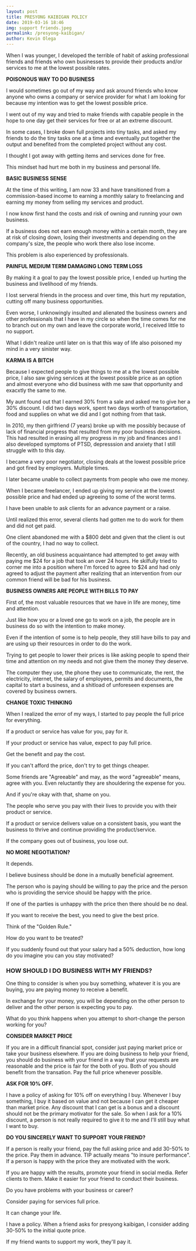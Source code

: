 ```yaml
--- 
layout: post 
title: PRESYONG KAIBIGAN POLICY
date: 2019-03-16 18:46
img: support friends.jpeg
permalink: /presyong-kaibigan/ 
author: Kevin Olega 
--- 
```

When I was younger, I developed the terrible of habit of asking professional friends and friends who own businesses to provide their products and/or services to me at the lowest possible rates.

**POISONOUS WAY TO DO BUSINESS**

I would sometimes go out of my way and ask around friends who know anyone who owns a company or service provider for what I am looking for because my intention was to get the lowest possible price.

I went out of my way and tried to make friends with capable people in the hope to one day get their services for free or at an extreme discount. 

In some cases, I broke down full projects into tiny tasks, and asked my friends to do the tiny tasks one at a time and eventually put together the output and benefited from the completed project without any cost.

I thought I got away with getting items and services done for free.

This mindset had hurt me both in my business and personal life. 

**BASIC BUSINESS SENSE**

At the time of this writing, I am now 33 and have transitioned from a commission-based income to earning a monthly salary to freelancing and earning my money from selling my services and product.

I now know first hand the costs and risk of owning and running your own business.

If a business does not earn enough money within a certain month, they are at risk of closing down, losing their investments and depending on the company's size, the people who work there also lose income. 

This problem is also experienced by professionals.

**PAINFUL MEDIUM TERM DAMAGING LONG TERM LOSS**

By making it a goal to pay the lowest possible price, I ended up hurting the business and livelihood of my friends.

I lost serveral friends in the process and over time, this hurt my reputation, cutting off many business opportunities.

Even worse, I unknowingly insulted and alienated the business owners and other professionals that I have in my circle so when the time comes for me to branch out on my own and leave the corporate world, I received little to no support.

What I didn't realize until later on is that this way of life also poisoned my mind in a very sinister way. 

**KARMA IS A BITCH**

Because I expected people to give things to me at a the lowest possible price, I also saw giving services at the lowest possible price as an option and almost everyone who did business with me saw that opportunity and exacxtly the same to me.

My aunt found out that I earned 30% from a sale and asked me to give her a 30% discount. I did two days work, spent two days worth of transportation, food and supplies on what we did and I got nothing from that task.

In 2010, my then girlfriend (7 years) broke up with me possibly because of lack of financial progress that resulted from my poor business decisions. This had resulted in erasing all my progress in my job and finances and I also developed symptoms of PTSD, depresssion and anxiety that I still struggle with to this day.

I became a very poor negotiator, closing deals at the lowest possible price and got fired by employers. Multiple times.

I later became unable to collect payments from people who owe me money.

When I became freelancer, I ended up giving my service at the lowest possible price and had ended up agreeing to some of the worst terms.

I have been unable to ask clients for an advance payment or a raise.

Until realized this error, several clients had gotten me to do work for them and did not get paid.

One client abandoned me with a $800 debt and given that the client is out of the country, I had no way to collect.

Recently, an old business acquaintance had attempted to get away with paying me $24 for a job that took an over 24 hours. He skilfully tried to corner me into a position where I'm forced to agree to $24 and had only agreed to adjust the payment after realizing that an intervention from our common friend will be bad for his business.

**BUSINESS OWNERS ARE PEOPLE WITH BILLS TO PAY**

First of, the most valuable resources that we have in life are money, time and attention. 

Just like how you or a loved one go to work on a job, the people are in business do so with the intention to make money. 

Even if the intention of some is to help people, they still have bills to pay and are using up their resources in order to do the work.

Trying to get people to lower their prices is like asking people to spend their time and attention on my needs and not give them the money they deserve. 

The computer they use, the phone they use to communicate, the rent, the electricity, internet, the salary of employees, permits and documents, the capital to start a business, and a shitload of unforeseen expenses are covered by business owners.

**CHANGE TOXIC THINKING**

When I realized the error of my ways, I started to pay people the full price for everything.

If a product or service has value for you, pay for it.

If your product or service has value, expect to pay full price.

Get the benefit and pay the cost.

If you can't afford the price, don't try to get things cheaper.

Some friends are "Agreeable" and may, as the word "agreeable" means, agree with you. Even reluctantly they are shouldering the expense for you. 

And if you're okay with that, shame on you.

The people who serve you pay with their lives to provide you with their product or service.

If a product or service delivers value on a consistent basis, you want the business to thrive and continue providing the product/service.

If the company goes out of business, you lose out. 

**NO MORE NEGOTIATION?**

It depends. 

I believe business should be done in a mutually beneficial agreement.

The person who is paying should be willing to pay the price and the person who is providing the service should be happy with the price.

If one of the parties is unhappy with the price then there should be no deal.

If you want to receive the best, you need to give the best price.

Think of the "Golden Rule."

How do you want to be treated?

If you suddenly found out that your salary had a 50% deduction, how long do you imagine you can you stay motivated?

### HOW SHOULD I DO BUSINESS WITH MY FRIENDS?

One thing to consider is when you buy something, whatever it is you are buying, you are paying money to receive a benefit.

In exchange for your money, you will be depending on the other person to deliver and the other person is expecting you to pay.

What do you think happens when you attempt to short-change the person working for you?

**CONSIDER MARKET PRICE**

If you are in a difficult financial spot, consider just paying market price or take your business elsewhere. If you are doing business to help your friend, you should do business with your friend in a way that your requests are reasonable and the price is fair for the both of you. Both of you should benefit from the transation. Pay the full price whenever possible.

**ASK FOR 10% OFF.**

I have a policy of asking for 10% off on everything I buy. Whenever I buy something, I buy it based on value and not because I can get it cheaper than market price. Any discount that I can get is a bonus and a discount should not be the primary motivator for the sale. So when I ask for a 10% discount, a person is not really required to give it to me and I'll still buy what I want to buy.

**DO YOU SINCERELY WANT TO SUPPORT YOUR FRIEND?**

If a person is really your friend, pay the full asking price and add 30-50% to the price. Pay them in advance. TIP actually means "to insure performance". If a person is happy with the price they are motivated with the work. 

If you are happy with the results, promote your friend in social media. Refer clients to them. Make it easier for your friend to conduct their business.

Do you have problems with your business or career?

Consider paying for services full price. 

It can change your life.

I have a policy. When a friend asks for presyong kaibigan, I consider adding 30-50% to the initial quote price.

If my friend wants to support my work, they'll pay it.